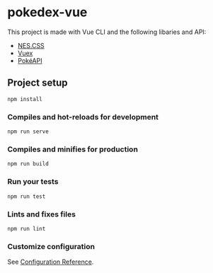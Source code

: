 # pokedex-vue

This project is made with Vue CLI and the following libaries and API:
- [NES.CSS](https://nostalgic-css.github.io/NES.css/)
- [Vuex](https://vuex.vuejs.org/)
- [PokéAPI](https://pokeapi.co/)

## Project setup
```
npm install
```

### Compiles and hot-reloads for development
```
npm run serve
```

### Compiles and minifies for production
```
npm run build
```

### Run your tests
```
npm run test
```

### Lints and fixes files
```
npm run lint
```

### Customize configuration
See [Configuration Reference](https://cli.vuejs.org/config/).
